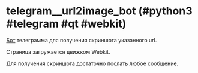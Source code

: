 # telegram__url2image_bot (#python3 #telegram #qt #webkit)

[Бот](https://telegram.me/url2image_bot) телеграмма для получения скриншота указанного url.

Страница загружается движком Webkit.

Для получения скриншота достаточно послать любое сообщение. 
